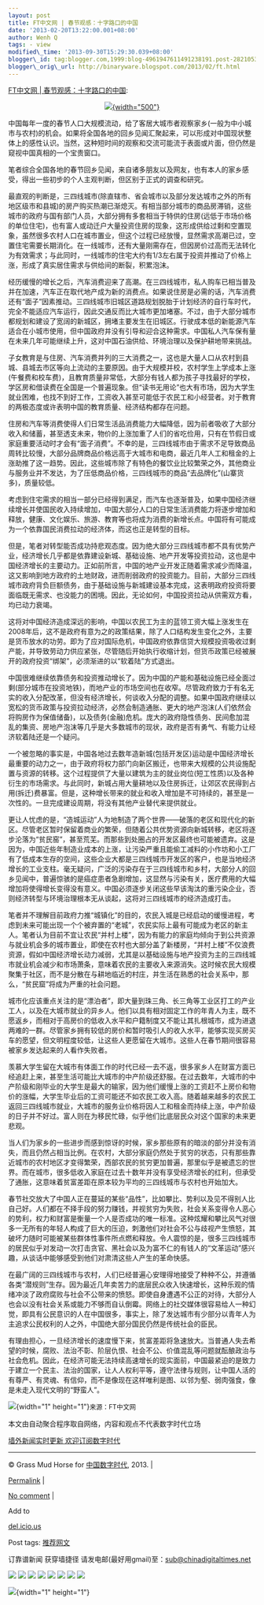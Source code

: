 ```yaml
--- 
layout: post 
title: FT中文网 | 春节观感：十字路口的中国 
date: '2013-02-20T13:22:00.001+08:00' 
author: Wenh Q
tags: - view
modified\_time: '2013-09-30T15:29:30.039+08:00' 
blogger\_id: tag:blogger.com,1999:blog-4961947611491238191.post-2821053783125478640
blogger\_orig\_url: http://binaryware.blogspot.com/2013/02/ft.html
---
```

[FT中文网 |
春节观感：十字路口的中国](http://feedproxy.google.com/~r/chinagfwblog/~3/3Kg1tAdLIF4/):

<div style="text-align: center;">

[![](https://meilizhongguo.biz/chinese/files/2013/02/40-01.jpg){width="500"}](https://meilizhongguo.biz/chinese/2013/02/%e5%a2%99%e5%a4%96%e6%a5%bc-%e6%98%a5%e8%8a%82%e8%a7%82%e6%84%9f%ef%bc%9a%e5%8d%81%e5%ad%97%e8%b7%af%e5%8f%a3%e7%9a%84%e4%b8%ad%e5%9b%bd/40-01/)

</div>

中国每年一度的春节人口大规模流动，给了客居大城市者观察家乡(一般为中小城市与农村)的机会。如果将全国各地的回乡见闻汇聚起来，可以形成对中国现状整体上的感性认识。当然，这种短时间的观察和交流可能流于表面或片面，但仍然是窥视中国真相的一个宝贵窗口。

笔者综合全国各地的春节回乡见闻，来自诸多朋友以及网友，也有本人的家乡感受，得出一些初步的个人主观判断，但区别于正式的调查和研究。

最直观的判断是，三四线城市(除直辖市、省会城市以及部分发达城市之外的所有地区级市和县城)的房产购买热潮已渐熄灭。有相当部分城市的商品房滞销，这些城市的政府与国有部门人员，大部分拥有多套相当于特供的住房(远低于市场价格的单位住宅)，也有富人或动迁户大量投资住房的现象，这形成供给过剩和空置现象，虽然很多农村人口在城市置业，但这个过程已经放慢，显然需求高潮已过，空置住宅需要长期消化。在一线城市，还有大量刚需存在，但因房价过高而无法转化为有效需求；与此同时，一线城市的住宅大约有1/3左右属于投资并推动了价格上涨，形成了真实居住需求与供给间的断裂，积累泡沫。

经历缓慢的增长之后，汽车消费迎来了高潮。在三四线城市，私人购车已相当普及并在加速，汽车正在取代地产成为新的消费点。如果说住房是必需的话，汽车消费还有“面子”因素推动。三四线城市旧城区道路规划脱胎于计划经济的自行车时代，完全不能适应汽车运行，因此交通反而比大城市更加堵塞。不过，由于大部分城市都规划和建设了宽阔的新城区，拥堵主要发生在旧城区。行驶成本低的新能源汽车适合在小城市使用，但中国政府并没有引导和迎合这种需求。中国私人汽车保有量在未来几年可能继续上升，这对中国石油供给、环境治理以及保护耕地带来挑战。

子女教育是与住房、汽车消费并列的三大消费之一，这也是大量人口从农村到县城、县城去市区等向上流动的主要原因。由于大规模并校，农村学生上学成本上涨(午餐费和校车费)，且教育质量非常低，大部分有钱人都为孩子寻找最好的学校，学区房和借读费在全国是一个普遍现象。但“读书无用论”也大有市场，因为大学生就业困难，也找不到好工作，工资收入甚至可能低于农民工和小经营者。对于教育的两极态度或许表明中国的教育质量、经济结构都存在问题。

住房和汽车等消费使得人们日常生活品消费能力大幅降低，因为前者吸收了大部分收入和储蓄，甚至透支未来，物价的上涨加重了人们的省吃俭用，只有在节假日或家庭重要活动时才会有“面子消费”。不幸的是，三四线城市由于需求不足导致商品周转比较慢，大部分品牌商品价格远高于大城市和电商，最近几年人工和租金的上涨助推了这一趋势。因此，这些城市除了有特色的餐饮业比较繁荣之外，其他商业与服务业并不发达，为了压低商品价格，三四线城市的商品“去品牌化”(山寨货多)，质量较低。

考虑到住宅需求的相当一部分已经得到满足，而汽车也逐渐普及，如果中国经济继续增长并使国民收入持续增加，中国大部分人口的日常生活消费能力将逐步增加和释放，健康、文化娱乐、旅游、教育等也将成为消费的新增长点。中国将有可能成为一个依靠国民消费拉动的经济体，而这也正是转型的目标。

但是，笔者对转型能否成功持悲观态度。因为绝大部分三四线城市都不具有优势产业，经济增长几乎都是依靠建设新城、基础设施、地产开发等投资拉动，这也是中国经济增长的主要动力。正如前所言，中国的地产业开发正随着需求减少而降温，这又影响到地方政府的土地财政，进而削弱政府的投资能力。目前，大部分三四线城市政府背负巨额债务，由于基础设施与新城建设基本完成，这表明政府投资将要面临既无需求、也没能力的困境。因此，无论如何，中国投资拉动从供需双方看，均已动力衰竭。

这将对中国经济造成深远的影响，中国以农民工为主的蓝领工资大幅上涨发生在2008年后，这不是政府有意为之的政策结果，除了人口结构发生变化之外，主要是货币放水的功劳。即为了应对国际危机，中国政府依靠信贷大规模投资吸收过剩产能，并导致劳动力供应紧张，尽管随后开始执行收缩计划，但货币政策已经被展开的政府投资“绑架”，必须渐进的以“软着陆”方式退出。

中国很难继续依靠债务和投资推动增长了。因为中国的产能和基础设施已经全面过剩(部分城市在投资地铁)，而地产业的市场空间也在收窄。尽管政府致力于有名无实的收入分配改革，但没有经济增长，何谈收入分配的调整。如果中国政府继续以宽松的货币政策与投资拉动经济，必然会制造通胀、更大的地产泡沫(人们依然会将购房作为保值储备)，以及债务(金融)危机。庞大的政府隐性债务、民间愈加混乱的集资、房地产泡沫等几乎是大多数城市的现状，政府是否有勇气、有能力让经济软着陆还是一个疑问。

一个被忽略的事实是，中国各地过去数年造新城(包括开发区)运动是中国经济增长最重要的动力之一，由于政府将权力部门向新区搬迁，也带来大规模的公共设施配置与资源的转移。这个过程提供了大量以建筑为主的就业岗位(短工性质)以及各种衍生的市场需求。与此同时，新城占用大量耕地以及住房拆迁，让郊区农民得到占用(拆迁)费暴富。但是，这种增长带来的就业和收入增加是不可持续的，甚至是一次性的。一旦完成建设周期，将没有其他产业替代来提供就业。

更让人忧虑的是，“造城运动”人为地制造了两个世界——破落的老区和现代化的新区。尽管老区暂时保留着商业的繁荣，但随着公共优势资源向新城转移，老区将逐步沦落为“贫民窑”，甚至荒芜。而那些到处圈占的开发区最终也可能被遗弃。这是因为，中国近些年制造业成本的上涨，让污染严重且能偷工减料的小作坊和小工厂有了低成本生存的空间，这些企业大都是三四线城市开发区的客户，也是当地经济增长的工业支柱。毫无疑问，广泛的污染存在于三四线城市和乡村，大部分人的回乡见闻中，普遍惊骇的是癌症患者急剧增加，这显然与污染有关，医疗费用的大幅增加将使得增长变得没有意义。中国必须逐步关闭这些早该淘汰的重污染企业，否则经济转型与环境治理根本无从谈起，这将对三四线城市的经济造成打击。

笔者并不理解目前政府力推“城镇化”的目的，农民入城是已经启动的缓慢进程，考虑到未来可能出现一个个被弃置的“老城”，农民实际上最有可能成为老区的新主人。笔者认为目前不宜让农民“并村上楼”，因为有能力的家庭均倾向于到公共资源与就业机会多的城市置业，即使在农村也大部分盖了新楼房，“并村上楼”不仅浪费资源，假如中国经济增长动力减弱，尤其是以基础设施与地产投资为主的三四线城市就业机会减少和市场萧条，意味着农民的主要收入来源消失。这时候农民大规模聚集于社区，而不是分散在与耕地临近的村庄，并生活在熟悉的社会关系中，那么，“贫民窟”将成为严重的社会问题。

城市化应该重点关注的是“漂泊者”，即大量到珠三角、长三角等工业区打工的产业工人，以及在大城市就业的异乡人。他们以具有相对固定工作的年青人为主，既不愿返乡，而相对于高房价的低收入水平和户籍制度又不能让其扎根城市，成为进退两难的一群。尽管家乡拥有较低的房价和暂时吸引人的收入水平，能够实现买房买车的愿望，但文明程度较低，让这些人更愿留在大城市。这些人在春节期间很容易被家乡发达起来的人看作失败者。

羡慕大学生留在大城市有体面工作的时代已经一去不返，很多家乡人在财富方面已经追赶上来，甚至生活可能比大城市的中产阶级还舒服。在过去数年，大城市的中产阶级和刚毕业的大学生是最大的输家，因为他们缓慢上涨的工资赶不上房价和物价的涨幅，大学生毕业后的工资可能还不如农民工收入高。随着越来越多的农民工返回三四线城市就业，大城市的服务业价格将因人工和租金而持续上涨，中产阶级的日子并不好过。富人则在为移民忙碌，似乎他们比底层民众对这个国家的未来更悲观。

当人们为家乡的一些进步而感到惊讶的时候，家乡那些原有的暗淡的部分并没有消失，而且仍然占相当比例。在农村，大部分家庭仍然处于贫穷的状态，只有那些靠近城市的农村地区才变得繁荣，西部农民的贫穷更加普遍，那里似乎是被遗忘的世界。而在城市，很多低收入家庭在过去十数年并没有享受经济增长的红利，但承受了通胀，这意味着贫富差距在原本较为平均的三四线城市与农村也开始加大。

春节社交放大了中国人正在蔓延的某些“品性”，比如攀比、势利以及见不得别人比自己好。人们都在不择手段的努力赚钱，并视贫穷为失败，社会关系变得令人恶心的势利，权力和财富是衡量一个人是否成功的唯一标准。这种炫耀和攀比风气对很多一无所有的年轻人构成了巨大的压迫，刺激他们对社会不公与歧视产生愤怒，其破坏力随时可能被某些群体性事件所点燃和释放。令人震惊的是，很多三四线城市的居民似乎对发动一次打击贪官、黑社会以及为富不仁的有钱人的“文革运动”感兴趣，从谈话中能够感受到他们对肃清这些人产生的革命快感。

在最广阔的三四线城市与农村，人们已经普遍心安理得地接受了种种不公，并遵循各类“潜规则”生存。因为最近几年卖苦力的底层民众收入快速增长，这种乐观的情绪冲淡了政府腐败与社会不公带来的愤怒。即使自身遭遇不公正的对待，大部分人也会以没有社会关系或能力不够而自认倒霉。网络上的社交媒体很容易给人一种幻觉，即具有公民意识的人在中国很多，事实上，除了发达城市有少部分以青年人为主追求公民权利的人之外，中国绝大部分国民仍然是传统社会的臣民。

有理由担心，一旦经济增长的速度慢下来，贫富差距将急速放大。当普通人失去希望的时候，腐败、法治不彰、阶层仇恨、社会不公、价值混乱等问题就酝酿政治与社会危机。因此，在经济可能无法持续高速增长的现实面前，中国最紧迫的是致力于建立一个民主、法治的国家，让人人权利平等，遵守法律与规则，让中国人活的有尊严、有灵魂、有信仰，而不是像现在这样唯利是图、以邻为壑、弱肉强食，像是未走入现代文明的“野蛮人”。

![](http://feeds.feedburner.com/~r/letscorp/aDmw/~4/7hTsIhmycVc){width="1"
height="1"}<span
style="font-size: 13px; line-height: 19px;">来源：FT中文网</span>

本文由自动聚合程序取自网络，内容和观点不代表数字时代立场

[墙外新闻实时更新 欢迎订阅数字时代](http://eepurl.com/msuvD)




------------------------------------------------------------------------

© Grass Mud Horse for [中国数字时代](https://meilizhongguo.biz/chinese),
2013. |

[Permalink](https://meilizhongguo.biz/chinese/2013/02/%e5%a2%99%e5%a4%96%e6%a5%bc-%e6%98%a5%e8%8a%82%e8%a7%82%e6%84%9f%ef%bc%9a%e5%8d%81%e5%ad%97%e8%b7%af%e5%8f%a3%e7%9a%84%e4%b8%ad%e5%9b%bd/)
|

[No
comment](https://meilizhongguo.biz/chinese/2013/02/%e5%a2%99%e5%a4%96%e6%a5%bc-%e6%98%a5%e8%8a%82%e8%a7%82%e6%84%9f%ef%bc%9a%e5%8d%81%e5%ad%97%e8%b7%af%e5%8f%a3%e7%9a%84%e4%b8%ad%e5%9b%bd/#comments)
|

Add to

[del.icio.us](http://del.icio.us/post?url=https://meilizhongguo.biz/chinese/2013/02/%e5%a2%99%e5%a4%96%e6%a5%bc-%e6%98%a5%e8%8a%82%e8%a7%82%e6%84%9f%ef%bc%9a%e5%8d%81%e5%ad%97%e8%b7%af%e5%8f%a3%e7%9a%84%e4%b8%ad%e5%9b%bd/&title=FT%E4%B8%AD%E6%96%87%E7%BD%91%20%7C%20%E6%98%A5%E8%8A%82%E8%A7%82%E6%84%9F%EF%BC%9A%E5%8D%81%E5%AD%97%E8%B7%AF%E5%8F%A3%E7%9A%84%E4%B8%AD%E5%9B%BD)





Post tags:
[推荐网文](https://meilizhongguo.biz/chinese/tag/%e6%8e%a8%e8%8d%90%e7%bd%91%e6%96%87/?category=18271)



订靠谱新闻 获穿墙捷径
请发电邮(最好用gmail)至：sub@chinadigitaltimes.net





<div>

[![](http://feeds.feedburner.com/~ff/chinagfwblog?d=yIl2AUoC8zA)](http://feeds.feedburner.com/~ff/chinagfwblog?a=3Kg1tAdLIF4:11-NHyW0VGc:yIl2AUoC8zA)
[![](http://feeds.feedburner.com/~ff/chinagfwblog?i=3Kg1tAdLIF4:11-NHyW0VGc:-BTjWOF_DHI)](http://feeds.feedburner.com/~ff/chinagfwblog?a=3Kg1tAdLIF4:11-NHyW0VGc:-BTjWOF_DHI)
[![](http://feeds.feedburner.com/~ff/chinagfwblog?i=3Kg1tAdLIF4:11-NHyW0VGc:F7zBnMyn0Lo)](http://feeds.feedburner.com/~ff/chinagfwblog?a=3Kg1tAdLIF4:11-NHyW0VGc:F7zBnMyn0Lo)
[![](http://feeds.feedburner.com/~ff/chinagfwblog?i=3Kg1tAdLIF4:11-NHyW0VGc:V_sGLiPBpWU)](http://feeds.feedburner.com/~ff/chinagfwblog?a=3Kg1tAdLIF4:11-NHyW0VGc:V_sGLiPBpWU)
[![](http://feeds.feedburner.com/~ff/chinagfwblog?d=qj6IDK7rITs)](http://feeds.feedburner.com/~ff/chinagfwblog?a=3Kg1tAdLIF4:11-NHyW0VGc:qj6IDK7rITs)
[![](http://feeds.feedburner.com/~ff/chinagfwblog?d=l6gmwiTKsz0)](http://feeds.feedburner.com/~ff/chinagfwblog?a=3Kg1tAdLIF4:11-NHyW0VGc:l6gmwiTKsz0)
[![](http://feeds.feedburner.com/~ff/chinagfwblog?i=3Kg1tAdLIF4:11-NHyW0VGc:gIN9vFwOqvQ)](http://feeds.feedburner.com/~ff/chinagfwblog?a=3Kg1tAdLIF4:11-NHyW0VGc:gIN9vFwOqvQ)
[![](http://feeds.feedburner.com/~ff/chinagfwblog?d=TzevzKxY174)](http://feeds.feedburner.com/~ff/chinagfwblog?a=3Kg1tAdLIF4:11-NHyW0VGc:TzevzKxY174)

</div>

![](http://feeds.feedburner.com/~r/chinagfwblog/~4/3Kg1tAdLIF4){width="1"
height="1"}
